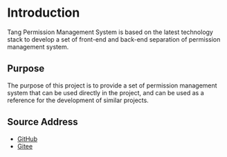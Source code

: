 # Introduction

Tang Permission Management System is based on the latest technology stack to develop a set of front-end and back-end separation of permission management system.

## Purpose

The purpose of this project is to provide a set of permission management system that can be used directly in the project, and can be used as a reference for the development of similar projects.

## Source Address

- [GitHub](https://github.com/tangllty/)
- [Gitee](https://gitee.com/tangllty/)
